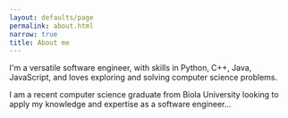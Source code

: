 ```yaml
---
layout: defaults/page
permalink: about.html
narrow: true
title: About me
---
```


I'm a versatile software engineer, with skills in Python, C++, Java, JavaScript, and loves exploring and solving computer science problems.


I am a recent computer science graduate from Biola University looking to apply my knowledge and expertise as a software engineer...

